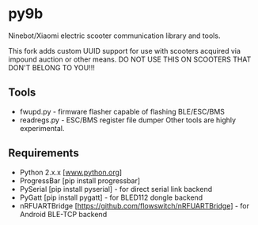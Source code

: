 # py9b
Ninebot/Xiaomi electric scooter communication library and tools.

This fork adds custom UUID support for use with scooters acquired via impound auction or other means.
DO NOT USE THIS ON SCOOTERS THAT DON'T BELONG TO YOU!!!

## Tools
* fwupd.py - firmware flasher capable of flashing BLE/ESC/BMS
* readregs.py - ESC/BMS register file dumper
Other tools are highly experimental.

## Requirements
* Python 2.x.x [www.python.org]
* ProgressBar [pip install progressbar]
* PySerial [pip install pyserial] - for direct serial link backend
* PyGatt [pip install pygatt] - for BLED112 dongle backend
* nRFUARTBridge [https://github.com/flowswitch/nRFUARTBridge] - for Android BLE-TCP backend
